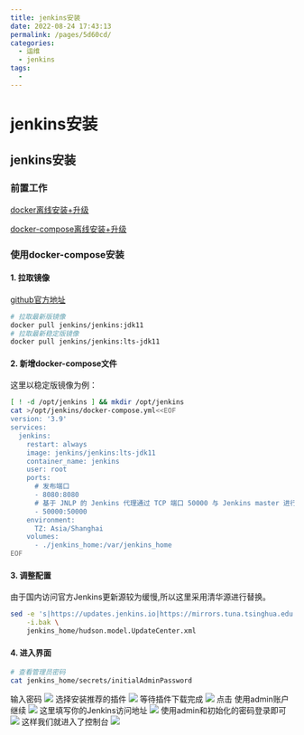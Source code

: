 ```yaml
---
title: jenkins安装
date: 2022-08-24 17:43:13
permalink: /pages/5d60cd/
categories:
  - 运维
  - jenkins
tags:
  - 
---
```

# jenkins安装

## jenkins安装

### 前置工作

[docker离线安装+升级](https://www.lgxblog.top/pages/4b7e78)

[docker-compose离线安装+升级](https://www.lgxblog.top/pages/384991/)

### 使用docker-compose安装

#### 1. 拉取镜像

[github官方地址](https://github.com/jenkinsci/docker)

```bash
# 拉取最新版镜像
docker pull jenkins/jenkins:jdk11
# 拉取最新稳定版镜像
docker pull jenkins/jenkins:lts-jdk11
```

#### 2. 新增docker-compose文件

这里以稳定版镜像为例：

```bash
[ ! -d /opt/jenkins ] && mkdir /opt/jenkins
cat >/opt/jenkins/docker-compose.yml<<EOF
version: '3.9'
services:
  jenkins:
    restart: always
    image: jenkins/jenkins:lts-jdk11
    container_name: jenkins
    user: root
    ports:
      # 发布端口
      - 8080:8080
      # 基于 JNLP 的 Jenkins 代理通过 TCP 端口 50000 与 Jenkins master 进行通信
      - 50000:50000
    environment:
      TZ: Asia/Shanghai
    volumes:
      - ./jenkins_home:/var/jenkins_home
EOF
```

#### 3. 调整配置

由于国内访问官方Jenkins更新源较为缓慢,所以这里采用清华源进行替换。

```bash
sed -e 's|https://updates.jenkins.io|https://mirrors.tuna.tsinghua.edu.cn/jenkins/updates|g' \
    -i.bak \
    jenkins_home/hudson.model.UpdateCenter.xml
```

#### 4. 进入界面

```bash
# 查看管理员密码
cat jenkins_home/secrets/initialAdminPassword
```

输入密码
![](https://lgx_248920070.gitee.io/lgxblog/img/202208241804416.png)
选择安装推荐的插件
![](https://lgx_248920070.gitee.io/lgxblog/img/202208252123804.png)
等待插件下载完成
![](https://lgx_248920070.gitee.io/lgxblog/img/202208252124493.png)
点击 使用admin账户继续
![](https://lgx_248920070.gitee.io/lgxblog/img/202208252132337.png)
这里填写你的Jenkins访问地址
![](https://lgx_248920070.gitee.io/lgxblog/img/202208252132208.png)
使用admin和初始化的密码登录即可
![](https://lgx_248920070.gitee.io/lgxblog/img/202208252133265.png)
这样我们就进入了控制台
![](https://lgx_248920070.gitee.io/lgxblog/img/202208252134218.png)